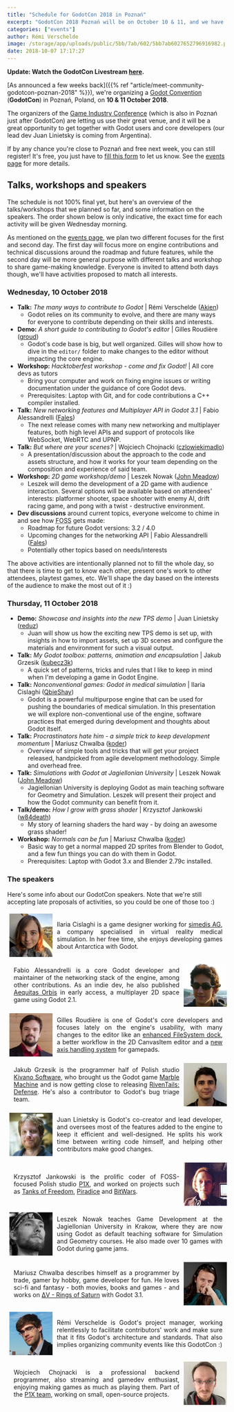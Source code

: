 ```yaml
---
title: "Schedule for GodotCon 2018 in Poznań"
excerpt: "GodotCon 2018 Poznań will be on October 10 & 11, and we have a great line-up of speakers from the Godot community who will share insights in their Godot-related work and workflow. Core contributors of the engine will also be there to introduce attendees to the inner workings of a Free and Open Source project like Godot, where everyone can get involved!"
categories: ["events"]
author: Rémi Verschelde
image: /storage/app/uploads/public/5bb/7ab/602/5bb7ab6027652796916982.png
date: 2018-10-07 17:17:27
---
```


**Update: Watch the GodotCon Livestream [here](https://www.youtube.com/watch?v=G2c_kL23yI8).**

[As announced a few weeks back]({{% ref "article/meet-community-godotcon-poznan-2018" %}}), we're organizing a [Godot Convention](https://godotengine.org/events) (**GodotCon**) in Poznań, Poland, on **10 & 11 October 2018**.

The organizers of the [Game Industry Conference](https://gic.gd/boards-committees/) (which is also in Poznań just after GodotCon) are letting us use their great venue, and it will be a great opportunity to get together with Godot users and core developers (our lead dev Juan Linietsky is coming from Argentina).

If by any chance you're close to Poznań and free next week, you can still register! It's free, you just have to [fill this form](https://framaforms.org/registration-godotcon-poznan-2018-1535467892) to let us know. See the [events page](https://godotengine.org/events) for more details.

## Talks, workshops and speakers

The schedule is not 100% final yet, but here's an overview of the talks/workshops that we planned so far, and some information on the speakers. The order shown below is only indicative, the exact time for each activity will be given Wednesday morning.

As mentioned on the [events page](https://godotengine.org/events), we plan two different focuses for the first and second day. The first day will focus more on engine contributions and technical discussions around the roadmap and future features, while the second day will be more general purpose with different talks and workshop to share game-making knowledge. Everyone is invited to attend both days though, we'll have activities proposed to match all interests.

### Wednesday, 10 October 2018

- **Talk:** *The many ways to contribute to Godot* | Rémi Verschelde ([Akien](https://github.com/akien-mga))
  * Godot relies on its community to evolve, and there are many ways for everyone to contribute depending on their skills and interests.
- **Demo:** *A short guide to contributing to Godot's editor* | Gilles Roudière ([groud](https://github.com/groud))
  * Godot's code base is big, but well organized. Gilles will show how to dive in the `editor/` folder to make changes to the editor without impacting the core engine.
- **Workshop:** *Hacktoberfest workshop - come and fix Godot!* | All core devs as tutors
  * Bring your computer and work on fixing engine issues or writing documentation under the guidance of core Godot devs.
  * Prerequisites: Laptop with Git, and for code contributions a C++ compiler installed.
- **Talk:** *New networking features and Multiplayer API in Godot 3.1* | Fabio Alessandrelli ([Fales](https://github.com/faless))
   * The next release comes with many new networking and multiplayer features, both high level APIs and support of protocols like WebSocket, WebRTC and UPNP.
- **Talk:** *But where are your scenes?* | Wojciech Chojnacki ([czlowiekimadlo](https://github.com/czlowiekimadlo))
  * A presentation/discussion about the approach to the code and assets structure, and how it works for your team depending on the composition and experience of said team.
- **Workshop:** *2D game workshop/demo* | Leszek Nowak ([John Meadow](https://github.com/JohnMeadow1))
  * Leszek will demo the development of a 2D game with audience interaction. Several options will be available based on attendees' interests: platformer shooter, space shooter with enemy AI, drift racing game, and pong with a twist - destructive environment.
- **Dev discussions** around current topics, everyone welcome to chime in and see how <abbr title="Free and Open Source Software">FOSS</abbr> gets made:
  * Roadmap for future Godot versions: 3.2 / 4.0
  * Upcoming changes for the networking API | Fabio Alessandrelli ([Fales](https://github.com/faless))
  * Potentially other topics based on needs/interests

The above activities are intentionally planned not to fill the whole day, so that there is time to get to know each other, present one's work to other attendees, playtest games, etc.
We'll shape the day based on the interests of the audience to make the most out of it :)

### Thursday, 11 October 2018

- **Demo:** *Showcase and insights into the new TPS demo* | Juan Linietsky ([reduz](https://github.com/reduz))
  * Juan will show us how the exciting new TPS demo is set up, with insights in how to import assets, set up 3D scenes and configure the materials and environment for such a visual output.
- **Talk:** *My Godot toolbox: patterns, animation and encapsulation* | Jakub Grzesik ([kubecz3k](https://github.com/kubecz3k))
  * A quick set of patterns, tricks and rules that I like to keep in mind when I'm developing a game in Godot Engine.
- **Talk:** *Nonconventional games: Godot in medical simulation* | Ilaria Cislaghi ([QbieShay](https://github.com/QbieShay))
  * Godot is a powerful multipurpose engine that can be used for pushing the boundaries of medical simulation. In this presentation we will explore non-conventional use of the engine, software practices that emerged during development and thoughts about Godot itself.
- **Talk:** *Procrastinators hate him - a simple trick to keep development momentum* | Mariusz Chwalba ([koder](https://github.com/lekoder))
  * Overview of simple tools and tricks that will get your project released, handpicked from agile development methodology. Simple and overhead free.
- **Talk:** *Simulations with Godot at Jagiellonian University* | Leszek Nowak ([John Meadow](https://github.com/JohnMeadow1))
  * Jagiellonian University is deploying Godot as main teaching software for Geometry and Simulation. Leszek will present their project and how the Godot community can benefit from it.
- **Talk/demo:** *How I grow with grass shader* | Krzysztof Jankowski ([w84death](https://github.com/w84death))
  * My story of learning shaders the hard way - by doing an awesome grass shader!
- **Workshop:** *Normals can be fun* | Mariusz Chwalba ([koder](https://github.com/lekoder))
  * Basic way to get a normal mapped 2D sprites from Blender to Godot, and a few fun things you can do with them in Godot.
  * Prerequisites: Laptop with Godot 3.x and Blender 2.79c installed.

### The speakers

Here's some info about our GodotCon speakers. Note that we're still accepting late proposals of activities, so you could be one of those too :)

<div class="speaker">
<div class="speaker-img">
    <img alt="Ilaria Cislaghi" src="/storage/app/uploads/public/5bb/a3d/3a2/5bba3d3a27b83851784188.jpg" />
</div>
<div class="speaker-text">
    Ilaria Cislaghi is a game designer working for <a href="http://www.simedis.com">simedis AG</a>, a company specialised in virtual reality medical simulation. In her free time, she enjoys developing games about Antarctica with Godot.
</div>
</div>

<div class="speaker">
<div class="speaker-text">
    Fabio Alessandrelli is a core Godot developer and maintainer of the networking stack of the engine, among other contributions. As an indie dev, he also published <a href="http://orbis.cc/">Aequitas Orbis</a> in early access, a multiplayer 2D space game using Godot 2.1.
</div>
<div class="speaker-img">
    <img alt="Fabio Alessandrelli" src="/storage/app/uploads/public/5bb/a11/ba2/5bba11ba28760619192748.png" />
</div>
</div>

<div class="speaker">
<div class="speaker-img">
    <img alt="Gilles Roudière" src="/storage/app/uploads/public/5bb/a3e/a7a/5bba3ea7a218e025454434.jpg" />
</div>
<div class="speaker-text">
    Gilles Roudière is one of Godot's core developers and focuses lately on the engine's usability, with many changes to the editor like an <a href="https://godotengine.org/article/godot-gets-new-filesystem-dock-3-1">enhanced FileSystem dock</a>, a better workflow in the 2D CanvasItem editor and a <a href="https://godotengine.org/article/handling-axis-godot">new axis handling system</a> for gamepads.
</div>
</div>

<div class="speaker">
<div class="speaker-text">
    Jakub Grzesik is the programmer half of Polish studio <a href="http://kivano.games">Kivano Software</a>, who brought us the Godot game <a href="http://sulech.com/kivano/marble-machine/">Marble Machine</a> and is now getting close to releasing <a href="https://store.steampowered.com/app/824090/RivenTails_Defense/">RivenTails: Defense</a>. He's also a contributor to Godot's bug triage team.
</div>
<div class="speaker-img">
    <img alt="Jakub Grzesik" src="/storage/app/uploads/public/5bb/a12/faa/5bba12faab252767220262.jpg" />
</div>
</div>

<div class="speaker">
<div class="speaker-img">
    <img alt="Juan Linietsky" src="/storage/app/uploads/public/5bb/a3e/e7c/5bba3ee7c6344594625565.jpg" />
</div>
<div class="speaker-text">
    Juan Linietsky is Godot's co-creator and lead developer, and oversees most of the features added to the engine to keep it efficient and well-designed. He splits his work time between writing code himself, and helping other contributors make good changes.
</div>
</div>

<div class="speaker">
<div class="speaker-text">
    Krzysztof Jankowski is the prolific coder of FOSS-focused Polish studio <a href="https://p1x.in/">P1X</a>, and worked on projects such as <a href="https://tof.p1x.in/">Tanks of Freedom</a>, <a href="https://w84death.itch.io/piradice">Piradice</a> and <a href="https://w84death.itch.io/bit-wars">BitWars</a>.
</div>
<div class="speaker-img">
    <img alt="Krzysztof Jankowski" src="/storage/app/uploads/public/5bb/a13/d55/5bba13d556829477176319.jpg" />
</div>
</div>

<div class="speaker">
<div class="speaker-img">
    <img alt="Leszek Nowak" src="/storage/app/uploads/public/5bb/a17/027/5bba170273575707075447.jpg" />
</div>
<div class="speaker-text">
    Leszek Nowak teaches Game Development at the Jagiellonian University in Krakow, where they are now using Godot as default teaching software for Simulation and Geometry courses. He also made over 10 games with Godot during game jams.
</div>
</div>

<div class="speaker">
<div class="speaker-text">
    Mariusz Chwalba describes himself as a programmer by trade, gamer by hobby, game developer for fun. He loves sci-fi and fantasy - both movies, books and games - and works on <a href="https://store.steampowered.com/app/846030/V_Rings_of_Saturn/">ΔV - Rings of Saturn</a> with Godot 3.1.
</div>
<div class="speaker-img">
    <img alt="Mariusz Chwalba" src="/storage/app/uploads/public/5bb/a14/ab5/5bba14ab5731f229285593.jpg" />
</div>
</div>

<div class="speaker">
<div class="speaker-img">
    <img alt="Rémi Verschelde" src="/storage/app/uploads/public/5bb/a10/cf0/5bba10cf09bdd197275593.jpg" />
</div>
<div class="speaker-text">
    Rémi Verschelde is Godot's project manager, working relentlessly to facilitate contributors' work and make sure that it fits Godot's architecture and standards. That also implies organizing community events like this GodotCon :)
</div>
</div>

<div class="speaker">
<div class="speaker-text">
    Wojciech Chojnacki is a professional backend programmer, also streaming and gamedev enthusiast, enjoying making games as much as playing them. Part of the <a href="https://p1x.in/">P1X team</a>, working on small, open-source projects.
</div>
<div class="speaker-img">
    <img alt="Wojciech Chojnacki" src="/storage/app/uploads/public/5bb/b52/b15/5bbb52b15d07a117550780.jpeg" />
</div>
</div>



<style>
div.speaker {
    display: table;
    padding: 5px;
    width: 100%;
    margin: 5px 0; /* you can change/remove margin */
}
div.speaker-text {
    vertical-align: middle;
    display: table-cell;
    text-align: justify;
    padding-left: 10px;
    padding-right: 10px;
}
div.speaker .speaker-img{
    vertical-align: middle;
    display: table-cell;
    width: 100px; /* you can change width */
}
div.speaker-img img{
    width: 100%;
    height: 100px; /* you can change height */
    vertical-align: middle;
}
</style>
